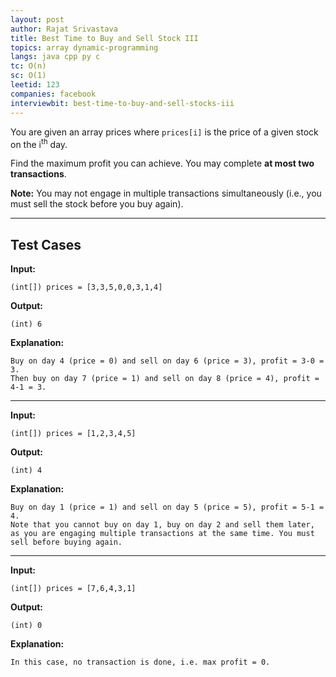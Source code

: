 ```yaml
---
layout: post
author: Rajat Srivastava
title: Best Time to Buy and Sell Stock III
topics: array dynamic-programming
langs: java cpp py c
tc: O(n)
sc: O(1)
leetid: 123
companies: facebook
interviewbit: best-time-to-buy-and-sell-stocks-iii
---
```


You are given an array prices where `prices[i]` is the price of a given stock on the i<sup>th</sup> day.

Find the maximum profit you can achieve. You may complete **at most two transactions**.

**Note:** You may not engage in multiple transactions simultaneously 
(i.e., you must sell the stock before you buy again).

---

## Test Cases

**Input:**
```
(int[]) prices = [3,3,5,0,0,3,1,4]
```

**Output:**
```
(int) 6
```

**Explanation:**
```
Buy on day 4 (price = 0) and sell on day 6 (price = 3), profit = 3-0 = 3.
Then buy on day 7 (price = 1) and sell on day 8 (price = 4), profit = 4-1 = 3.
```

---

**Input:**
```
(int[]) prices = [1,2,3,4,5]
```

**Output:**
```
(int) 4
```

**Explanation:**
```
Buy on day 1 (price = 1) and sell on day 5 (price = 5), profit = 5-1 = 4.
Note that you cannot buy on day 1, buy on day 2 and sell them later, 
as you are engaging multiple transactions at the same time. You must sell before buying again.
```

---

**Input:**
```
(int[]) prices = [7,6,4,3,1]
```

**Output:**
```
(int) 0
```

**Explanation:**
```
In this case, no transaction is done, i.e. max profit = 0.
```